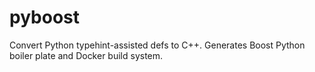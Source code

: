 # pyboost
Convert Python typehint-assisted defs to C++. Generates Boost Python boiler plate and Docker build system.

